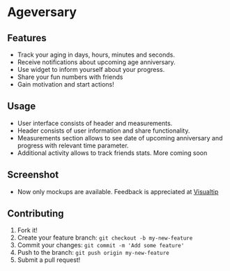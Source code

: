 # Ageversary

## Features
- Track your aging in days, hours, minutes and seconds. 
- Receive notifications about upcoming age anniversary. 
- Use widget to inform yourself about your progress.
- Share your fun numbers with friends
- Gain motivation and start actions!

## Usage 
- User interface consists of header and measurements. 
- Header consists of user information and share functionality. 
- Measurements section allows to see date of upcoming anniversary and progress with relevant time parameter.
- Additional activity allows to track friends stats.
More coming soon

## Screenshot
- Now only mockups are available. Feedback is appreciated at [Visualtip](https://visualtip.com/e09d914245081d3fc8d3ab9c6924ff9c)

## Contributing
1. Fork it!
2. Create your feature branch: `git checkout -b my-new-feature`
3. Commit your changes: `git commit -m 'Add some feature'`
4. Push to the branch: `git push origin my-new-feature`
5. Submit a pull request!

